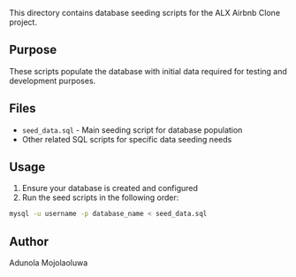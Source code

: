 This directory contains database seeding scripts for the ALX Airbnb Clone project.

## Purpose

These scripts populate the database with initial data required for testing and development purposes.

## Files

- `seed_data.sql` - Main seeding script for database population
- Other related SQL scripts for specific data seeding needs

## Usage

1. Ensure your database is created and configured
2. Run the seed scripts in the following order:

```bash
mysql -u username -p database_name < seed_data.sql
```

## Author

Adunola Mojolaoluwa
